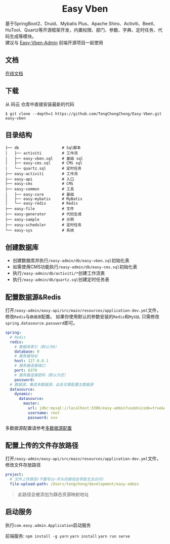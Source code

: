 <h1 align="center">Easy Vben</h1>

<div align="center">

</div>

基于SpringBoot2、Druid、Mybatis Plus、Apache Shiro、Activiti、Beetl、HuTool、Quartz等开源框架开发，内置权限、部门、参数、字典、定时任务、代码生成等模块。  
建议与 [Easy-Vben-Admin](https://github.com/TengChongChong/Easy-Vben-Admin) 前端开源项目一起使用
## 文档
[在线文档](http://ev-doc.easy-frame.top/ '在线文档')

## 下载

从 码云 仓库中直接安装最新的代码

```
$ git clone --depth=1 https://github.com/TengChongChong/Easy-Vben.git easy-vben
```

## 目录结构

```
├── db                   # Sql脚本
│   ├── activiti         # 工作流
│   ├── easy-vben.sql    # 基础 sql
│   ├── easy-cms.sql     # CMS sql
│   └── quartz.sql       # 定时任务
├── easy-activiti        # 工作流
├── easy-api             # 入口
├── easy-cms             # CMS
├── easy-common          # 工具
│   ├── easy-core        # 基础
│   ├── easy-mybatis     # MyBatis
│   └── easy-redis       # Redis
├── easy-file            # 文件
├── easy-generator       # 代码生成
├── easy-sample          # 示例
├── easy-scheduler       # 定时任务
└── easy-sys             # 系统
```

## 创建数据库

- 创建数据库并执行`/easy-admin/db/easy-vben.sql`初始化表
- 如需使用CMS功能执行`/easy-admin/db/easy-cms.sql`初始化表
- 执行`/easy-admin/db/activiti/*`创建工作流表
- 执行`/easy-admin/db/quartz.sql`创建定时任务表

## 配置数据源&Redis
打开`/easy-admin/easy-api/src/main/resources/application-dev.yml`文件，修改`Redis`与`数据源`配置。 如果你使用默认的参数安装的`Redis`和`MySQL`
只需修改`spring.datasource.password`即可。

```yaml {19}
spring:
  # Redis
  redis:
    # 数据库索引（默认为0）
    database: 0
    # 服务器地址
    host: 127.0.0.1
    # 服务器连接端口
    port: 6379
    # 服务器连接密码（默认为空）
    password:
  # 数据源，集成多数据源，此处仅需配置主数据源
  datasource:
    dynamic:
      datasource:
        master:
          url: jdbc:mysql://localhost:3306/easy-admin?useUnicode=true&characterEncoding=utf-8&useSSL=false&allowMulQueries=true&allowMultiQueries=true&serverTimezone=Asia/Shanghai&allowPublicKeyRetrieval=true&nullDatabaseMeansCurrent=true&useInformationSchema=true
          username: root
          password: xxx
```
多数据源配置请参考[多数据源配置](xxx, '多数据源配置')
## 配置上传的文件存放路径

打开`/easy-admin/easy-api/src/main/resources/application-dev.yml`文件，修改文件存放路径

```yaml {3}
project:
  # 文件上传路径(不要写以~开头的路径会导致无法访问)
  file-upload-path: /Users/tengchong/development/easy-admin
```

> 此路径会被添加为静态资源映射地址

## 启动服务

执行`com.easy.admin.Application`启动服务

前端服务:
`npm install -g yarn`
`yarn install`
`yarn run serve`